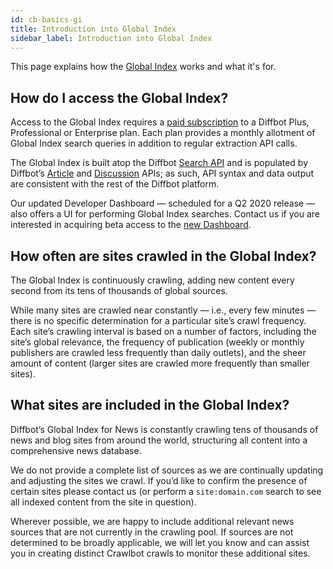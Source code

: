 ```yaml
---
id: cb-basics-gi
title: Introduction into Global Index
sidebar_label: Introduction into Global Index
---
```


This page explains how the [Global Index](https://www.diffbot.com/products/globalindex/) works and what it's for.

## How do I access the Global Index?

Access to the Global Index requires a [paid subscription](http://www.diffbot.com/pricing) to a Diffbot Plus, Professional or Enterprise plan. Each plan provides a monthly allotment of Global Index search queries in addition to regular extraction API calls.

The Global Index is built atop the Diffbot [Search API](api-search) and is populated by Diffbot’s [Article](api-article) and [Discussion](api-discussion) APIs; as such, API syntax and data output are consistent with the rest of the Diffbot platform.

Our updated Developer Dashboard — scheduled for a Q2 2020 release — also offers a UI for performing Global Index searches. Contact us if you are interested in acquiring beta access to the [new Dashboard](tutorials-new-dashboard).

## How often are sites crawled in the Global Index?

The Global Index is continuously crawling, adding new content every second from its tens of thousands of global sources.

While many sites are crawled near constantly — i.e., every few minutes — there is no specific determination for a particular site’s crawl frequency. Each site’s crawling interval is based on a number of factors, including the site’s global relevance, the frequency of publication (weekly or monthly publishers are crawled less frequently than daily outlets), and the sheer amount of content (larger sites are crawled more frequently than smaller sites).

## What sites are included in the Global Index?

Diffbot’s Global Index for News is constantly crawling tens of thousands of news and blog sites from around the world, structuring all content into a comprehensive news database.

We do not provide a complete list of sources as we are continually updating and adjusting the sites we crawl. If you’d like to confirm the presence of certain sites please contact us (or perform a `site:domain.com` search to see all indexed content from the site in question).

Wherever possible, we are happy to include additional relevant news sources that are not currently in the crawling pool. If sources are not determined to be broadly applicable, we will let you know and can assist you in creating distinct Crawlbot crawls to monitor these additional sites.
